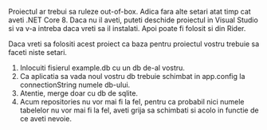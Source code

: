 Proiectul ar trebui sa ruleze out-of-box. Adica fara alte setari atat timp cat aveti .NET Core 8.
Daca nu il aveti, puteti deschide proiectul in Visual Studio si va v-a intreba daca vreti sa il instalati. Apoi poate fi folosit si din Rider. 


Daca vreti sa folositi acest proiect ca baza pentru proiectul vostru trebuie sa faceti niste setari.

1. Inlocuiti fisierul example.db cu un db de-al vostru.
2. Ca aplicatia sa vada noul vostru db trebuie schimbat in app.config la connectionString numele db-ului.
3. Atentie, merge doar cu db de sqlite.
4. Acum repositories nu vor mai fi la fel, pentru ca probabil nici numele tabelelor nu vor mai fi la fel, aveti grija sa schimbati si acolo in functie de ce aveti nevoie. 
